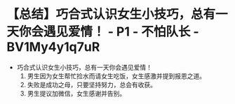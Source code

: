 # 【总结】巧合式认识女生小技巧，总有一天你会遇见爱情！ - P1 - 不怕队长 - BV1My4y1q7uR

-   巧合式认识女生小技巧，总有一天你会遇见爱情！
    1.  男生因为女生帮忙捡水而请女生吃饭，女生感激并提到报恩之道。
    2.  失败是成功之母，只要坚持努力，总会有收获。
    3.  男生提议加微信，女生感谢并告别。